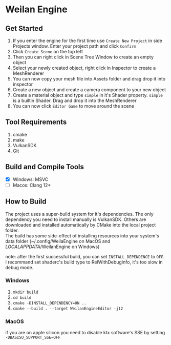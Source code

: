 # Weilan Engine

## Get Started
1. If you enter the engine for the first time use `Create New Project` in side Projects window.
Enter your project path and click `Confirm`
2. Click `Create Scene` on the top left
3. Then you can right click in Scene Tree Window to create an empty object
4. Select your newly created object, right click in Inspector to create a MeshRenderer
5. You can now copy your mesh file into Assets folder and drag drop it into inspector
6. Create a new object and create a camera component to your new object
7. Create a material object and type `simple` in it's Shader property. `simple` is a builtin Shader. Drag and drop it into the MeshRenderer
8. You can now click `Editor Game` to move around the scene

## Tool Requirements
1. cmake
2. make
3. VulkanSDK
4. Git

## Build and Compile Tools
- [x] Windows: MSVC
- [ ] Macos: Clang 12+

## How to Build
The project uses a super-build system for it's dependencies. The only dependency you need to install manually is VulkanSDK. Others are downloaded and installed automatically by CMake into the local project folder.<br>
The build has some side-effect of installing resources into your system's data folder (~/.config/WeilaEngine on MacOS and $LOCALAPPDATA$/WeilanEngine on Windows)

note: after the first successful build, you can set `INSTALL_DEPENDENCE` to `OFF`. I recommand set shaderc's build type to RelWithDebugInfo, it's too slow in debug mode.

### Windows
1. `mkdir build`
2. `cd build`
3. `cmake -DINSTALL_DEPENDENCY=ON ..`
4. `cmake --build . --target WeilanEngineEditor -j12`<br>

### MacOS
if you are on apple silicon you need to disable ktx software's SSE by setting `-DBASISU_SUPPORT_SSE=OFF`
